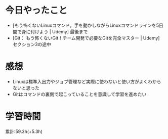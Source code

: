 # 今日やったこと
- [もう怖くないLinuxコマンド。手を動かしながらLinuxコマンドラインを5日間で身に付けよう | Udemy] 最後まで
- [Git： もう怖くないGit！チーム開発で必要なGitを完全マスター | Udemy] セクション3の途中

# 感想
- Linuxは標準入出力やジョブ管理など実際に使わないと使い方がよくわからないと思った
- Gitはコマンドの裏側で起こっていることを意識して学習を進めたい

# 学習時間
累計:59.3h(+5.3h)
